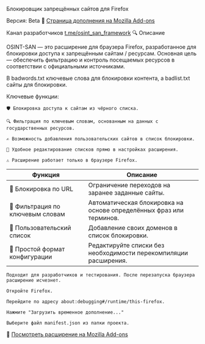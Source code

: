 Блокировщик запрещённых сайтов для Firefox

Версия: Beta
🔗 [Страница дополнения на Mozilla Add-ons](https://addons.mozilla.org/ru/firefox/addon/osint-san-project/)

Канал разработчиков [t.me/osint_san_framework](t.me/osint_san_framework)
🔍 Описание

OSINT-SAN — это расширение для браузера Firefox, разработанное для блокировки доступа к запрещённым сайтам / ресурсам. Основная цель — обеспечить фильтрацию и контроль посещаемых ресурсов в соответствии с официальными источниками.

В badwords.txt ключевые слова для блокировки контента, а badlist.txt сайты для блокировки.

Ключевые функции:

    🛡️ Блокировка доступа к сайтам из чёрного списка.

    🔍 Фильтрация по ключевым словам, основанным на данных с государственных ресурсов.

    ✍️ Возможность добавления пользовательских сайтов в список блокировки.

    📁 Удобное редактирование списков прямо в настройках расширения.

    ⚠️ Расширение работает только в браузере Firefox.

| Функция                          | Описание                                                            |
| -------------------------------- | ------------------------------------------------------------------- |
| 🛑 Блокировка по URL             | Ограничение переходов на заранее заданные сайты.                    |
| 🧠 Фильтрация по ключевым словам | Автоматическая блокировка на основе определённых фраз или терминов. |
| 📝 Пользовательский список       | Добавление своих доменов в список блокировки.                       |
| 📂 Простой формат конфигурации   | Редактируйте списки без необходимости перекомпиляции расширения.    |


    Подходит для разработчиков и тестирования. После перезапуска браузера расширение исчезнет.

    Откройте Firefox.

    Перейдите по адресу about:debugging#/runtime/this-firefox.

    Нажмите "Загрузить временное дополнение..."

    Выберите файл manifest.json из папки проекта.

🔗 [Посмотреть расширение на Mozilla Add-ons](https://addons.mozilla.org/ru/firefox/addon/osint-san-project/)
